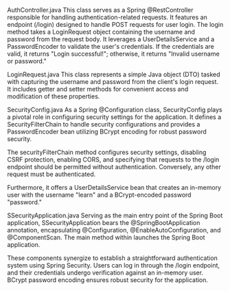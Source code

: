 AuthController.java
This class serves as a Spring @RestController responsible for handling authentication-related requests. It features an endpoint (/login) designed to handle POST requests for user login. The login method takes a LoginRequest object containing the username and password from the request body. It leverages a UserDetailsService and a PasswordEncoder to validate the user's credentials. If the credentials are valid, it returns "Login successful!"; otherwise, it returns "Invalid username or password."

LoginRequest.java
This class represents a simple Java object (DTO) tasked with capturing the username and password from the client's login request. It includes getter and setter methods for convenient access and modification of these properties.

SecurityConfig.java
As a Spring @Configuration class, SecurityConfig plays a pivotal role in configuring security settings for the application. It defines a SecurityFilterChain to handle security configurations and provides a PasswordEncoder bean utilizing BCrypt encoding for robust password security.

The securityFilterChain method configures security settings, disabling CSRF protection, enabling CORS, and specifying that requests to the /login endpoint should be permitted without authentication. Conversely, any other request must be authenticated.

Furthermore, it offers a UserDetailsService bean that creates an in-memory user with the username "learn" and a BCrypt-encoded password "password."

SSecurityApplication.java
Serving as the main entry point of the Spring Boot application, SSecurityApplication bears the @SpringBootApplication annotation, encapsulating @Configuration, @EnableAutoConfiguration, and @ComponentScan. The main method within launches the Spring Boot application.

These components synergize to establish a straightforward authentication system using Spring Security. Users can log in through the /login endpoint, and their credentials undergo verification against an in-memory user. BCrypt password encoding ensures robust security for the application.
